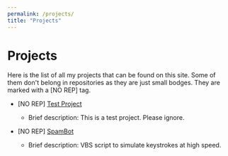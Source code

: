 ```yaml
---
permalink: /projects/
title: "Projects"
---
```

# Projects
Here is the list of all my projects that can be found on this site. Some of them don't belong in repositories as they are just small bodges. They are marked with a \[NO REP] tag.
* \[NO REP] [Test Project](/projects/testproject/)
  * Brief description: This is a test project. Please ignore.

* \[NO REP] [SpamBot](/projects/spambot/)
  * Brief description: VBS script to simulate keystrokes at high speed.

